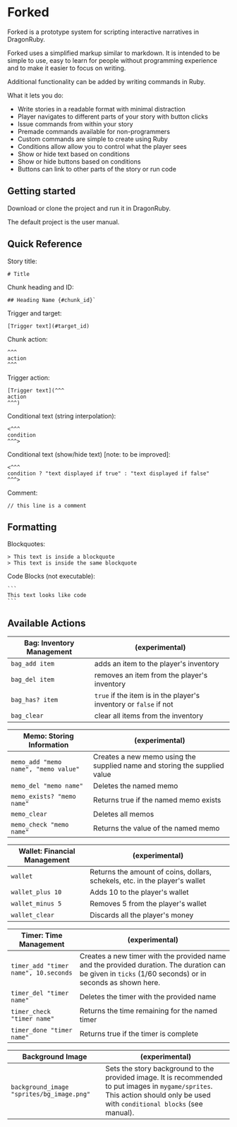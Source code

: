 # Forked
Forked is a prototype system for scripting interactive narratives in DragonRuby.

Forked uses a simplified markup similar to markdown. It is intended to be simple to use, easy to learn for people without programming experience and to make it easier to focus on writing.

Additional functionality can be added by writing commands in Ruby.

What it lets you do:
* Write stories in a readable format with minimal distraction
* Player navigates to different parts of your story with button clicks
* Issue commands from within your story
* Premade commands available for non-programmers
* Custom commands are simple to create using Ruby
* Conditions allow allow you to control what the player sees
* Show or hide text based on conditions
* Show or hide buttons based on conditions
* Buttons can link to other parts of the story or run code

## Getting started
Download or clone the project and run it in DragonRuby.

The default project is the user manual.

## Quick Reference

Story title:
```
# Title
```

Chunk heading and ID:
```
## Heading Name {#chunk_id}`
```

Trigger and target:
```
[Trigger text](#target_id)
```

Chunk action:
```
^^^
action
^^^
```

Trigger action:
```
[Trigger text](^^^
action
^^^)
```

Conditional text (string interpolation):
```
<^^^
condition
^^^>
```

Conditional text (show/hide text) [note: to be improved]:
```
<^^^
condition ? "text displayed if true" : "text displayed if false"
^^^>
```

Comment:
```
// this line is a comment
```

## Formatting
Blockquotes:
```
> This text is inside a blockquote
> This text is inside the same blockquote
```

Code Blocks (not executable):
````
```
This text looks like code
```
````

## Available Actions
|Bag: Inventory Management| (experimental) |
|-|-|
|`bag_add item` | adds an item to the player's inventory |
|`bag_del item` | removes an item from the player's inventory |
|`bag_has? item` | `true` if the item is in the player's inventory or `false` if not |
|`bag_clear` | clear all items from the inventory |

|Memo: Storing Information| (experimental) |
|--|--
|`memo_add "memo name", "memo value"`| Creates a new memo using the supplied name and storing the supplied value |
|`memo_del "memo name"`| Deletes the named memo |
|`memo_exists? "memo name"`| Returns true if the named memo exists |
|`memo_clear`| Deletes all memos |
|`memo_check "memo name"`| Returns the value of the named memo |

|Wallet: Financial Management| (experimental) |
|-|-|
|`wallet`| Returns the amount of coins, dollars, schekels, etc. in the player's wallet |
|`wallet_plus 10` | Adds 10 to the player's wallet |
|`wallet_minus 5` | Removes 5 from the player's wallet |
|`wallet_clear`| Discards all the player's money |

|Timer: Time Management| (experimental) |
|-|-|
|`timer_add "timer name", 10.seconds`| Creates a new timer with the provided name and the provided duration. The duration can be given in `ticks` (1/60 seconds) or in seconds as shown here.|
|`timer_del "timer name"`| Deletes the timer with the provided name |
|`timer_check "timer name"`| Returns the time remaining for the named timer|
|`timer_done "timer name"` | Returns true if the timer is complete |

|Background Image|(experimental)|
|-|-|
|`background_image "sprites/bg_image.png"` | Sets the story background to the provided image. It is recommended to put images in `mygame/sprites`. This action should only be used with `conditional blocks` (see manual).|
